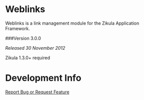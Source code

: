 Weblinks
========

Weblinks is a link management module for the Zikula Application Framework.

###Version 3.0.0

_Released 30 November 2012_

Zikula 1.3.0+ required


Development Info
================

[Report Bug or Request Feature](https://github.com/zikula-modules/Weblinks/issues)